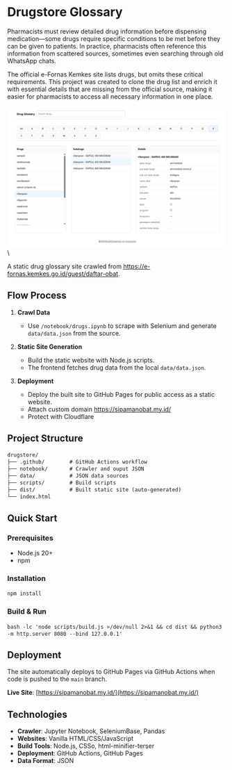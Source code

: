 # Drugstore Glossary

Pharmacists must review detailed drug information before dispensing medication—some drugs require specific conditions to be met before they can be given to patients. In practice, pharmacists often reference this information from scattered sources, sometimes even searching through old WhatsApp chats.

The official e-Fornas Kemkes site lists drugs, but omits these critical requirements. This project was created to clone the drug list and enrich it with essential details that are missing from the official source, making it easier for pharmacists to access all necessary information in one place.

![Homepage Screenshot](screenshot_homepage.png)\

A static drug glossary site crawled from https://e-fornas.kemkes.go.id/guest/daftar-obat.


## Flow Process

1. **Crawl Data**
   - Use `/notebook/drugs.ipynb` to scrape with Selenium and generate `data/data.json` from the source.

2. **Static Site Generation**
   - Build the static website with Node.js scripts.
   - The frontend fetches drug data from the local `data/data.json`.

3. **Deployment**
   - Deploy the built site to GitHub Pages for public access as a static website.
   - Attach custom domain https://sipamanobat.my.id/
   - Protect with Cloudflare

## Project Structure

```
drugstore/
├── .github/        # GitHub Actions workflow
├── notebook/       # Crawler and ouput JSON
├── data/           # JSON data sources
├── scripts/        # Build scripts
├── dist/           # Built static site (auto-generated)
└── index.html    
```

## Quick Start

### Prerequisites
- Node.js 20+
- npm

### Installation
```bash
npm install
```

### Build & Run

```
bash -lc 'node scripts/build.js >/dev/null 2>&1 && cd dist && python3 -m http.server 8080 --bind 127.0.0.1'
```

## Deployment

The site automatically deploys to GitHub Pages via GitHub Actions when code is pushed to the `main` branch.

**Live Site**: [https://sipamanobat.my.id/](https://sipamanobat.my.id/)

## Technologies

- **Crawler**: Jupyter Notebook, SeleniumBase, Pandas
- **Websites**: Vanilla HTML/CSS/JavaScript
- **Build Tools**: Node.js, CSSo, html-minifier-terser
- **Deployment**: GitHub Actions, GitHub Pages
- **Data Format**: JSON